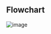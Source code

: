## Flowchart

![image](https://user-images.githubusercontent.com/101655079/230730277-0288a930-5de0-48eb-b9c1-46fbcf7a81e8.png)
